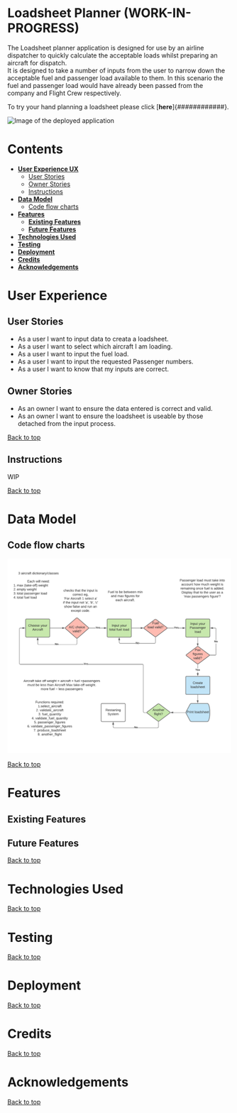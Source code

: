 # Loadsheet Planner (WORK-IN-PROGRESS)

The Loadsheet planner application is designed for use by an airline dispatcher to quickly calculate the acceptable loads whilst preparing an aircraft for dispatch. <br>
It is designed to take a number of inputs from the user to narrow down the acceptable fuel and passenger load available to them. In this scenario the fuel and passenger load would have already been passed from the company and Flight Crew respectively.

To try your hand planning a loadsheet please click [**here**]{############}.

![Image of the deployed application](################)

# Contents

* [**User Experience UX**](<#user-experience-ux>)
    *  [User Stories](<#user-stories>)
    * [Owner Stories](<#owner-stories>)
    * [Instructions](<#instructions>)
* [**Data Model**](<#data-model>)
    * [Code flow charts](<#code-flow-charts>)
* [**Features**](<#features>)
    * [**Existing Features**](<#existing-features>)
    * [**Future Features**](<#future-features>)
* [**Technologies Used**](<#technologies-used>)
* [**Testing**](<#testing>)
* [**Deployment**](<#deployment>)
* [**Credits**](<#credits>)
*  [**Acknowledgements**](<#acknowledgements>)

# User Experience

## User Stories

* As a user I want to input data to creata a loadsheet.
* As a user I want to select which aircraft I am loading.
* As a user I want to input the fuel load.
* As a user I want to input the requested Passenger numbers.
* As a user I want to know that my inputs are correct.

## Owner Stories

* As an owner I want to ensure the data entered is correct and valid.
* As an owner I want to ensure the loadsheet is useable by those detached from the input process.

[Back to top](<#contents>)
## Instructions

WIP

[Back to top](<#contents>)
# Data Model

## Code flow charts

![Code flow charts images](/assets/images/loadsheet.png)

[Back to top](<#contents>)
# Features

## Existing Features

## Future Features

[Back to top](<#contents>)
# Technologies Used

[Back to top](<#contents>)
# Testing

[Back to top](<#contents>)
# Deployment

[Back to top](<#contents>)
# Credits

[Back to top](<#contents>)
# Acknowledgements

[Back to top](<#contents>)

